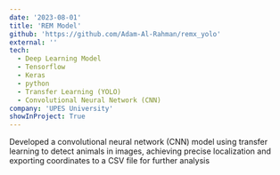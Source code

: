 ```yaml
---
date: '2023-08-01'
title: 'REM Model'
github: 'https://github.com/Adam-Al-Rahman/remx_yolo'
external: ''
tech:
  - Deep Learning Model
  - Tensorflow
  - Keras
  - python
  - Transfer Learning (YOLO)
  - Convolutional Neural Network (CNN)
company: 'UPES University'
showInProject: True
---
```


Developed a convolutional neural network (CNN) model using transfer learning to detect animals in images, achieving precise localization and exporting coordinates to a CSV file for further analysis
